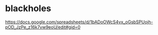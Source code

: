 # blackholes
https://docs.google.com/spreadsheets/d/1bADoOWcS4vx_oGsbSPUojh-pOD_JzPe_z16k7vw9eoU/edit#gid=0
